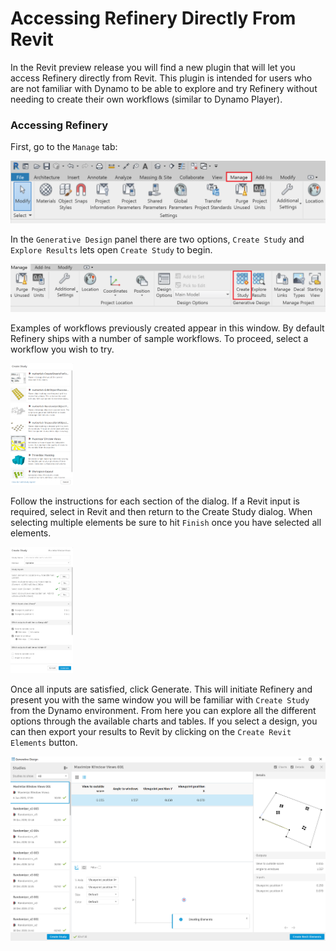 # Accessing Refinery Directly From Revit

In the Revit preview release you will find a new plugin that will let you access Refinery directly from Revit. This plugin is intended for users who are not familiar with Dynamo to be able to explore and try Refinery without needing to create their own workflows \(similar to Dynamo Player\). 

### Accessing Refinery

First, go to the `Manage` tab:

<img src="../../assets/hello/accessrefinery1.png"/>

In the `Generative Design` panel there are two options, `Create Study` and `Explore Results` lets open `Create Study` to begin.

<img src="../../assets/hello/accessrefinery2.png"/>

Examples of workflows previously created appear in this window. By default Refinery ships with a number of sample workflows. To proceed, select a workflow you wish to try.

<img src="../../assets/hello/accessrefinery3.png" style="width:100px;"/>

Follow the instructions for each section of the dialog. If a Revit input is required, select in Revit and then return to the Create Study dialog. When selecting multiple elements be sure to hit `Finish` once you have selected all elements. 

<img src="../../assets/hello/accessrefinery4.png" style="width:100px;"/>

Once all inputs are satisfied, click Generate. This will initiate Refinery and present you with the same window you will be familiar with `Create Study` from the Dynamo environment. From here you can explore all the different options through the available charts and tables. If you select a design, you can then export your results to Revit by clicking on the `Create Revit Elements` button. 

<img src="../../assets/hello/accessrefinery5.png"/>
